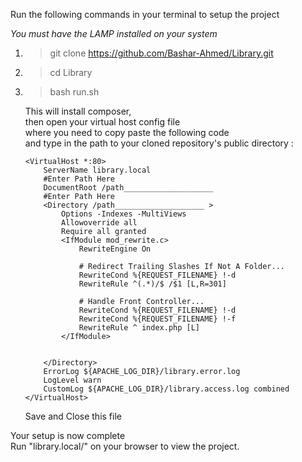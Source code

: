 Run the following commands in your terminal to setup the project

_You must have the LAMP installed on your system_

1.  >git clone https://github.com/Bashar-Ahmed/Library.git
2.  >cd Library
3.  >bash run.sh

    This will install composer,<br>
    then open your virtual host config file<br>
    where you need to copy paste the following code<br>
    and type in the path to your cloned repository's public directory :
        
        <VirtualHost *:80>
            ServerName library.local
            #Enter Path Here
            DocumentRoot /path____________________      
            #Enter Path Here
            <Directory /path____________________ >     
                Options -Indexes -MultiViews
                Allowoverride all
                Require all granted
                <IfModule mod_rewrite.c>
                    RewriteEngine On

                    # Redirect Trailing Slashes If Not A Folder...
                    RewriteCond %{REQUEST_FILENAME} !-d
                    RewriteRule ^(.*)/$ /$1 [L,R=301]

                    # Handle Front Controller...
                    RewriteCond %{REQUEST_FILENAME} !-d
                    RewriteCond %{REQUEST_FILENAME} !-f
                    RewriteRule ^ index.php [L]
                </IfModule>


            </Directory>
            ErrorLog ${APACHE_LOG_DIR}/library.error.log
            LogLevel warn
            CustomLog ${APACHE_LOG_DIR}/library.access.log combined
        </VirtualHost>

    Save and Close this file<br>

Your setup is now complete<br>
Run "library.local/" on your browser to view the project.